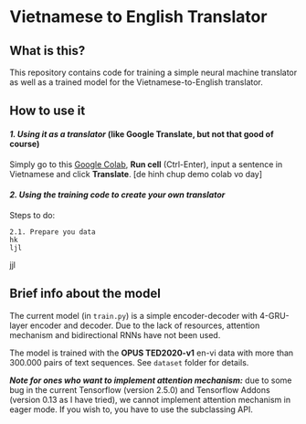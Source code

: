 # Vietnamese to English Translator
## What is this?
This repository contains code for training a simple neural machine translator as well as a trained model for the Vietnamese-to-English translator.
## How to use it
#### *1. Using it as a translator* (like Google Translate, but not that good of course)
Simply go to this [Google Colab](https://colab.research.google.com/drive/1aOFww6iGrD7LoXS0N1AgqTrv0QgsXiRw?usp=sharing), **Run cell** (Ctrl-Enter), input a sentence in Vietnamese and click **Translate**.
[de hinh chup demo colab vo day]

#### *2. Using the training code to create your own translator*
Steps to do:

    2.1. Prepare you data
    hk
    ljl
jjl
## Brief info about the model
The current model (in `train.py`) is a simple encoder-decoder with 4-GRU-layer encoder and decoder. Due to the lack of resources, attention mechanism and bidirectional RNNs have not been used.  

The model is trained with the **OPUS TED2020-v1** en-vi data with more than 300.000 pairs of text sequences. See `dataset` folder for details.  

***Note for ones who want to implement attention mechanism:*** due to some bug in the current Tensorflow (version 2.5.0) and Tensorflow Addons (version 0.13 as I have tried), we cannot implement attention mechanism in eager mode. If you wish to, you have to use the subclassing API. 



